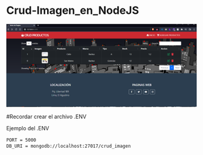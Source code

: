 # Crud-Imagen_en_NodeJS
![](docs/imagen.png)

#Recordar crear el archivo .ENV

Ejemplo del .ENV

```
PORT = 5000
DB_URI = mongodb://localhost:27017/crud_imagen
```
